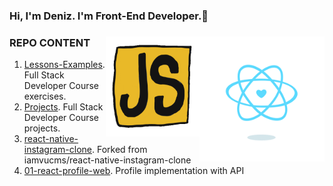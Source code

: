 <h3 class="animate__animated animate__bounce">Hi, I'm Deniz. I'm Front-End Developer.👋<h3/> <img src="https://github.com/denizozmen/denizozmen/blob/main/content_heart-react.gif" alt="react-native" width="200" height="200" align="right" style="max-width:100%;">
<img   <img src="https://github.com/denizozmen/denizozmen/blob/main/giphy.gif" alt="react-native" width="150" height="160" align="right"  style="max-width:100%;"><img 

# REPO CONTENT
1. [Lessons-Examples](https://github.com/denizozmen/Lessons-Examples). Full Stack Developer Course exercises.
2. [Projects](https://github.com/denizozmen/Projects). Full Stack Developer Course projects.
3. [react-native-instagram-clone](https://github.com/denizozmen/react-native-instagram-clone). Forked from iamvucms/react-native-instagram-clone
4. [01-react-profile-web](https://github.com/denizozmen/01-react-profile-web). Profile implementation with API



